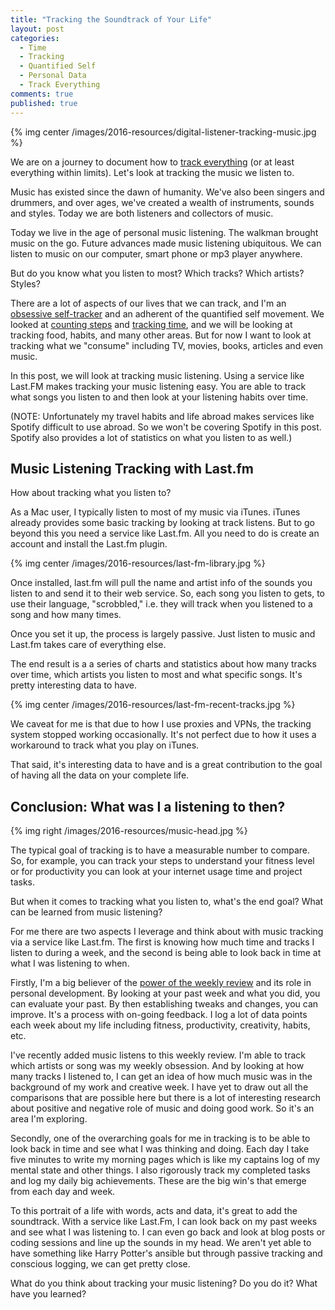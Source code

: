 ```yaml
---
title: "Tracking the Soundtrack of Your Life"
layout: post
categories:
  - Time
  - Tracking
  - Quantified Self
  - Personal Data
  - Track Everything
comments: true
published: true
---
```


{% img center /images/2016-resources/digital-listener-tracking-music.jpg %}

We are on a journey to document how to [track everything](http://www.markwk.com/category/track-everything/) (or at least everything within limits). Let's look at tracking the music we listen to.

Music has existed since the dawn of humanity. We've also been singers and drummers, and over ages, we've created a wealth of instruments, sounds and styles. Today we are both listeners and collectors of music.

Today we live in the age of personal music listening. The walkman brought music on the go. Future advances made music listening ubiquitous. We can listen to music on our computer, smart phone or mp3 player anywhere.

But do you know what you listen to most? Which tracks? Which artists? Styles?

There are a lot of aspects of our lives that we can track, and I'm an [obsessive self-tracker](http://www.markwk.com/2016/08/digital-self-tracker.html) and an adherent of the quantified self movement. We looked at [counting steps](http://www.markwk.com/2016/09/counting-steps.html) and [tracking time](http://www.markwk.com/time-tracking-tools.html), and we will be looking at tracking food, habits, and many other areas. But for now I want to look at tracking what we "consume" including TV, movies, books, articles and even music.

In this post, we will look at tracking music listening. Using a service like Last.FM makes tracking your music listening easy. You are able to track what songs you listen to and then look at your listening habits over time.

<!--more-->

(NOTE: Unfortunately my travel habits and life abroad makes services like Spotify difficult to use abroad. So we won't be covering Spotify in this post. Spotify also provides a lot of statistics on what you listen to as well.)

## Music Listening Tracking with Last.fm

How about tracking what you listen to?

As a Mac user, I typically listen to most of my music via iTunes. iTunes already provides some basic tracking by looking at track listens. But to go beyond this you need a service like Last.fm. All you need to do is create an account and install the Last.fm plugin.

{% img center /images/2016-resources/last-fm-library.jpg %}

Once installed, last.fm will pull the name and artist info of the sounds you listen to and send it to their web service. So, each song you listen to gets, to use their language, "scrobbled," i.e. they will track when you listened to a song and how many times.

Once you set it up, the process is largely passive. Just listen to music and Last.fm takes care of everything else.

The end result is a a series of charts and statistics about how many tracks over time, which artists you listen to most and what specific songs. It's pretty interesting data to have.

{% img center /images/2016-resources/last-fm-recent-tracks.jpg %}

We caveat for me is that due to how I use proxies and VPNs, the tracking system stopped working occasionally. It's not perfect due to how it uses a workaround to track what you play on iTunes.

That said, it's interesting data to have and is a great contribution to the goal of having all the data on your complete life.

## Conclusion: What was I a listening to then?

{% img right /images/2016-resources/music-head.jpg %}

The typical goal of tracking is to have a measurable number to compare. So, for example, you can track your steps to understand your fitness level or for productivity you can look at your internet usage time and project tasks.

But when it comes to tracking what you listen to, what's the end goal? What can be learned from music listening?

For me there are two aspects I leverage and think about with music tracking via a service like Last.fm. The first is knowing how much time and tracks I listen to during a week, and the second is being able to look back in time at what I was listening to when.

Firstly, I'm a big believer of the [power of the weekly review](http://www.markwk.com/2016/01/power-of-weekly-review.html) and its role in personal development. By looking at your past week and what you did, you can evaluate your past. By then establishing tweaks and changes, you can improve. It's a process with on-going feedback. I log a lot of data points each week about my life including fitness, productivity, creativity, habits, etc.

I've recently added music listens to this weekly review. I'm able to track which artists or song was my weekly obsession. And by looking at how many tracks I listened to, I can get an idea of how much music was in the background of my work and creative week. I have yet to draw out all the comparisons that are possible here but there is a lot of interesting research about positive and negative role of music and doing good work. So it's an area I'm exploring.

Secondly, one of the overarching goals for me in tracking is to be able to look back in time and see what I was thinking and doing. Each day I take five minutes to write my morning pages which is like my captains log of my mental state and other things. I also rigorously track my completed tasks and log my daily big achievements. These are the big win's that emerge from each day and week.

To this portrait of a life with words, acts and data, it's great to add the soundtrack. With a service like Last.Fm, I can look back on my past weeks and see what I was listening to. I can even go back and look at blog posts or coding sessions and line up the sounds in my head. We aren't yet able to have something like Harry Potter's ansible but through passive tracking and conscious logging, we can get pretty close.

What do you think about tracking your music listening? Do you do it? What have you learned?